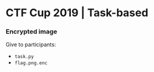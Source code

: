 # CTF Cup 2019 | Task-based

### Encrypted image

Give to participants:
- `task.py`
- `flag.png.enc`
